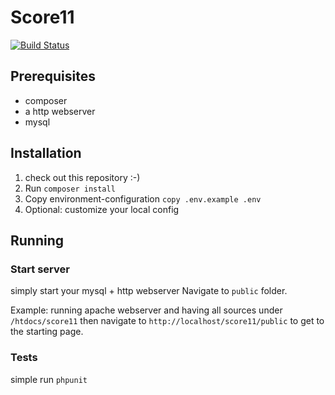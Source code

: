 # Score11
[![Build Status](https://travis-ci.org/Score11/score11-rest.svg?branch=master)](https://travis-ci.org/Score11/score11-rest)

## Prerequisites
- composer
- a http webserver
- mysql

## Installation
1. check out this repository :-)
2. Run `composer install`
3. Copy environment-configuration `copy .env.example .env`
4. Optional: customize your local config

## Running
### Start server
simply start your mysql + http webserver
Navigate to `public` folder.

Example: running apache webserver and having all sources under `/htdocs/score11` then navigate to `http://localhost/score11/public` to get to the starting page.

### Tests
simple run `phpunit`
